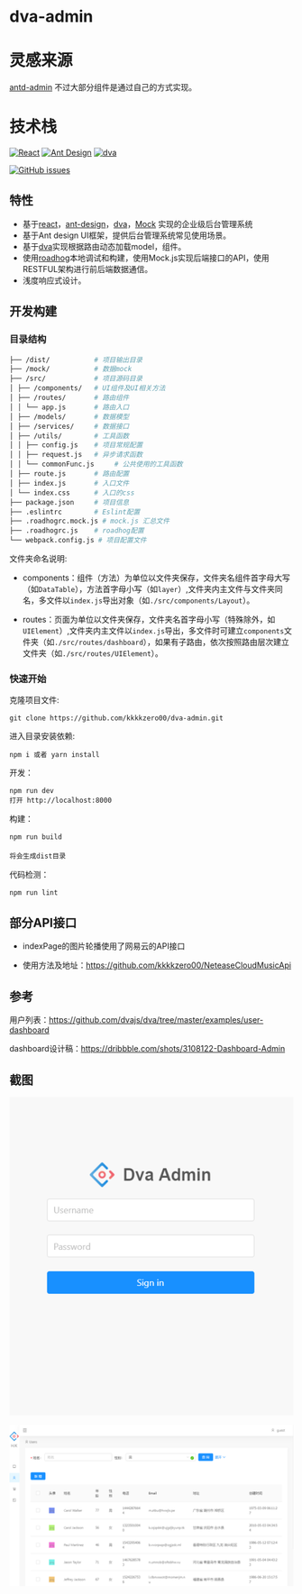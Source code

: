 # dva-admin
# 灵感来源
[antd-admin](https://github.com/zuiidea/antd-admin)
不过大部分组件是通过自己的方式实现。

# 技术栈

[![React](https://img.shields.io/badge/react-^15.6.1-brightgreen.svg?style=flat-square)](https://github.com/facebook/react)
[![Ant Design](https://img.shields.io/badge/ant--design-^2.11.2-yellowgreen.svg?style=flat-square)](https://github.com/ant-design/ant-design)
[![dva](https://img.shields.io/badge/dva-^1.2.0-orange.svg?style=flat-square)](https://github.com/dvajs/dva)

[![GitHub issues](https://img.shields.io/github/issues/zuiidea/antd-admin.svg?style=flat-square)](https://github.com/zuiidea/antd-admin)


## 特性

-   基于[react](https://github.com/facebook/react)，[ant-design](https://github.com/ant-design/ant-design)，[dva](https://github.com/dvajs/dva)，[Mock](https://github.com/nuysoft/Mock) 实现的企业级后台管理系统
-   基于Ant design UI框架，提供后台管理系统常见使用场景。
-   基于[dva](https://github.com/dvajs/dva)实现根据路由动态加载model，组件。
-   使用[roadhog](https://github.com/sorrycc/roadhog)本地调试和构建，使用Mock.js实现后端接口的API，使用RESTFUL架构进行前后端数据通信。
-   浅度响应式设计。



## 开发构建

### 目录结构

```bash
├── /dist/           # 项目输出目录
├── /mock/           # 数据mock
├── /src/            # 项目源码目录
│ ├── /components/   # UI组件及UI相关方法
│ ├── /routes/       # 路由组件
│ │ └── app.js       # 路由入口
│ ├── /models/       # 数据模型
│ ├── /services/     # 数据接口        
│ ├── /utils/        # 工具函数
│ │ ├── config.js    # 项目常规配置
│ │ ├── request.js   # 异步请求函数
│ │ └── commonFunc.js     # 公共使用的工具函数
│ ├── route.js       # 路由配置
│ ├── index.js       # 入口文件
│ └── index.css      # 入口的css
├── package.json     # 项目信息
├── .eslintrc        # Eslint配置
├── .roadhogrc.mock.js # mock.js 汇总文件
├── .roadhogrc.js    # roadhog配置
└── webpack.config.js # 项目配置文件

```

文件夹命名说明:

-   components：组件（方法）为单位以文件夹保存，文件夹名组件首字母大写（如`DataTable`），方法首字母小写（如`layer`）,文件夹内主文件与文件夹同名，多文件以`index.js`导出对象（如`./src/components/Layout`）。

-   routes：页面为单位以文件夹保存，文件夹名首字母小写（特殊除外，如`UIElement`）,文件夹内主文件以`index.js`导出，多文件时可建立`components`文件夹（如`./src/routes/dashboard`），如果有子路由，依次按照路由层次建立文件夹（如`./src/routes/UIElement`）。

### 快速开始

克隆项目文件:

    git clone https://github.com/kkkkzero00/dva-admin.git

进入目录安装依赖:

    npm i 或者 yarn install

开发：

```bash
npm run dev
打开 http://localhost:8000
```

构建：

```bash
npm run build

将会生成dist目录
```

代码检测：

```bash
npm run lint
```


## 部分API接口
- indexPage的图片轮播使用了网易云的API接口

- 使用方法及地址：https://github.com/kkkkzero00/NeteaseCloudMusicApi


## 参考

用户列表：<https://github.com/dvajs/dva/tree/master/examples/user-dashboard>

dashboard设计稿：<https://dribbble.com/shots/3108122-Dashboard-Admin> 


## 截图

![](public/demo1.png)


![](public/demo2.png)
